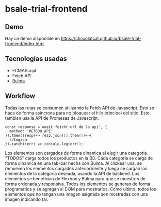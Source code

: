 # bsale-trial-frontend
## Demo
Hay un demo disponible en https://chocolatcat.github.io/bsale-trial-frontend/index.html
## Tecnologías usadas
* ECMAScript
* Fetch API
* [Bulma](https://bulma.io/)
## Workflow
Todas las rutas se consumen utilizando la Fetch API de Javascript. Esto se hace de forma asincrona para no bloquear el hilo principal del sitio. Esto tambien usa la API de Promesas de Javascript.
```
const response = await fetch('url de la api', {
  method: 'METODO API'
}).then((resp)=> resp.json()).then(()=>{
  //Logica
}).catch((err) => console.log(err));
```
Los elementos son cargados de forma dinamica al elegir una categoria. "TODOS" carga todos los productos en la BD.
Cada categoria se carga de forma dinamica en una tab-bar hecha con Bulma. Al clickear una, se remueven los elementos cargados anteriormente y luego se cargan los elementos de la categoría deseada, usando la API de backend.
Los elementos se benefician de Flexbox y Bulma para que se muestren de forma ordenada y responsiva. 
Todos los elementos se generan de forma programatica y se agregan al DOM para mostrarlos.
Como ultimo, todos los elementos que no tengan una imagen asignada son mostradas con una imagen indicando tal.
